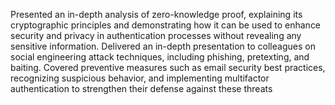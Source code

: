 
Presented an in-depth analysis of zero-knowledge proof, explaining its cryptographic principles and demonstrating how it
can be used to enhance security and privacy in authentication processes without revealing any sensitive information.
Delivered an in-depth presentation to colleagues on social engineering attack techniques, including phishing, pretexting,
and baiting. Covered preventive measures such as email security best practices, recognizing suspicious behavior, and
implementing multifactor authentication to strengthen their defense against these threats
